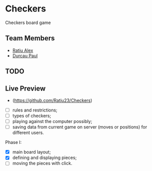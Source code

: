 # Checkers

Checkers board game
## Team Members
- [Ratiu Alex](https://github.com/Ratiu23)
- [Durcau Paul](https://github.com/PaulDurcau94)

## TODO

## Live Preview
- (https://github.com/Ratiu23/Checkers)

- [ ] rules and restrictions;
- [ ] types of checkers;
- [ ] playing against the computer possibly;
- [ ] saving data from current game on server (moves or positions) for different users.

Phase I:
- [x] main board layout;
- [x] defining and displaying pieces;
- [ ] moving the pieces with click.